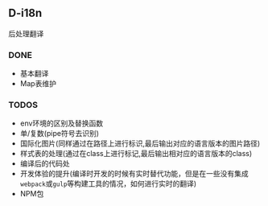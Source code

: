 ## D-i18n

后处理翻译

### DONE

* 基本翻译
* Map表维护

### TODOS
 
* env环境的区别及替换函数
* 单/复数(pipe符号去识别)
* 国际化图片(同样通过在路径上进行标识,最后输出对应的语言版本的图片路径)
* 样式表的处理(通过在class上进行标记,最后输出相对应的语言版本的class)
* 编译后的代码处
* 开发体验的提升(编译时开发的时候有实时替代功能，但是在一些没有集成`webpack`或`gulp`等构建工具的情况，如何进行实时的翻译) 
* NPM包
